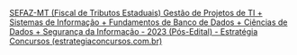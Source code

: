 [SEFAZ-MT (Fiscal de Tributos Estaduais) Gestão de Projetos de TI + Sistemas de Informação + Fundamentos de Banco de Dados + Ciências de Dados + Segurança da Informação - 2023 (Pós-Edital) - Estratégia Concursos (estrategiaconcursos.com.br)](https://www.estrategiaconcursos.com.br/app/dashboard/cursos/242544/aulas)